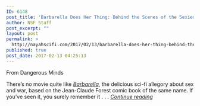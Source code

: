 ```yaml
---
ID: 6148
post_title: 'Barbarella Does Her Thing: Behind the Scenes of the Sexiest Sci Fi Movie Ever Made'
author: NSF Staff
post_excerpt: ""
layout: post
permalink: >
  http://nayahscifi.com/2017/02/13/barbarella-does-her-thing-behind-the-scenes-of-the-sexiest-sci-fi-movie-ever-made/
published: true
post_date: 2017-02-13 04:25:13
---
```

From Dangerous Minds

There’s no movie quite like <em><a href="https://www.amazon.com/gp/product/B006YZOXHQ/ref=as_li_qf_sp_asin_il_tl?ie=UTF8&amp;tag=boxoffbof-20&amp;camp=1789&amp;creative=9325&amp;linkCode=as2&amp;creativeASIN=B006YZOXHQ&amp;linkId=6526631599d83bb8d3d0df635ad9db1c" target="_blank">Barbarella</a></em>, the delicious sci-fi allegory about sex and war, based on the Jean-Claude Forest comic book of the same name. If you’ve seen it, you surely remember it . . . <em><a href="http://dangerousminds.net/comments/barbarella_does_her_thing_behind_the_scenes_of_the_sexiest_sci-fi_movie_eve">Continue reading</a></em>